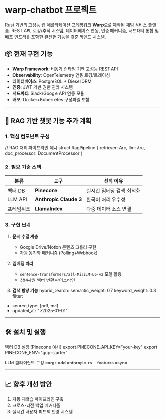 # warp-chatbot 프로젝트

Rust 기반의 고성능 웹 애플리케이션 프레임워크 **Warp**으로 제작된 채팅 서비스 플랫폼. REST API, 로깅/추적 시스템, 데이터베이스 연동, 인증 메커니즘, 서드파티 통합 및 배포 인프라를 포함한 완전한 기능을 갖춘 백엔드 시스템.

## 📦 현재 구현 기능
- **Warp Framework**: 비동기 런타임 기반 고성능 REST API
- **Observability**: OpenTelemetry 연동 로깅/트레이싱
- **데이터베이스**: PostgreSQL + Diesel ORM
- **인증**: JWT 기반 권한 관리 시스템
- **서드파티**: Slack/Google API 연동 모듈
- **배포**: Docker+Kubernetes 구성파일 포함

---

## 🚀 RAG 기반 챗봇 기능 추가 계획

### 1. 핵심 컴포넌트 구성
// RAG 처리 파이프라인 예시
struct RagPipeline {
retriever: Arc<dyn Retriever>,
llm: Arc<dyn LanguageModel>,
doc_processor: DocumentProcessor
}


### 2. 필요 기술 스택
| 분류 | 도구 | 선택 이유 |
|-------|------|----------|
| 벡터 DB | **Pinecone** | 실시간 임베딩 검색 최적화 |
| LLM API | **Anthropic Claude 3** | 한국어 처리 우수성 |
| 프레임워크 | **LlamaIndex** | 다중 데이터 소스 연결 |

### 3. 구현 단계
1. **문서 수집 계층**
    - Google Drive/Notion 콘텐츠 크롤러 구현
    - 자동 동기화 메커니즘 (Polling+Webhook)

2. **임베딩 처리**
    - `sentence-transformers/all-MiniLM-L6-v2` 모델 활용
    - 384차원 벡터 변환 파이프라인

3. **검색 향상 기능**
   hybrid_search:
   semantic_weight: 0.7
   keyword_weight: 0.3
   filter:
- source_type: [pdf, md]
- updated_at: ">2025-01-01"



---

## 🛠 설치 및 실행
벡터 DB 설정 (Pinecone 예시)
export PINECONE_API_KEY="your-key"
export PINECONE_ENV="gcp-starter"

LLM 클라이언트 구성
cargo add anthropic-rs --features async


---

## 📈 향후 개선 방안
1. 자동 재학습 파이프라인 구축
2. 크로스-리전 백업 메커니즘
3. 실시간 사용자 피드백 반영 시스템